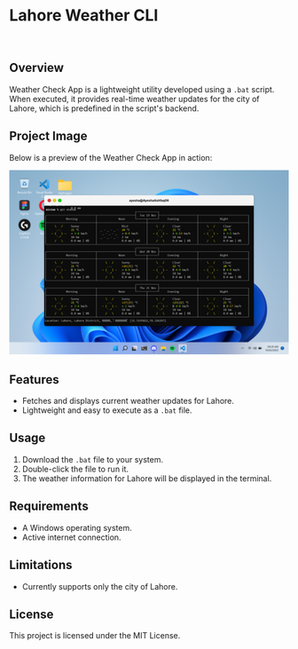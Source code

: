 # Lahore Weather CLI
<br>

## Overview
Weather Check App is a lightweight utility developed using a `.bat` script. When executed, it provides real-time weather updates for the city of Lahore, which is predefined in the script's backend.

## Project Image
Below is a preview of the Weather Check App in action:  

![Weather Check App Preview](Lahore_Weather_CLI.png)

## Features
- Fetches and displays current weather updates for Lahore.
- Lightweight and easy to execute as a `.bat` file.

## Usage
1. Download the `.bat` file to your system.
2. Double-click the file to run it.
3. The weather information for Lahore will be displayed in the terminal.

## Requirements
- A Windows operating system.
- Active internet connection.

## Limitations
- Currently supports only the city of Lahore.  

## License
This project is licensed under the MIT License.
